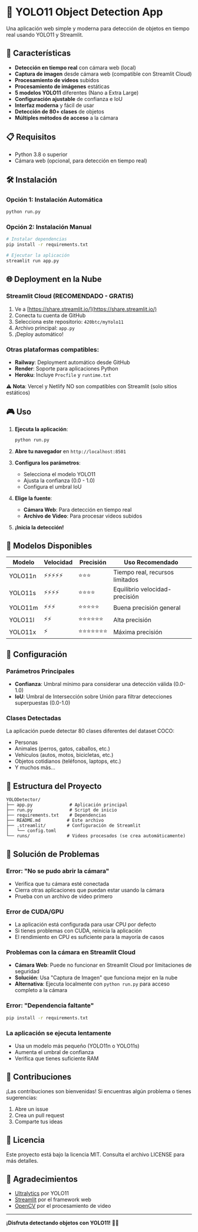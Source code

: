 # 🎯 YOLO11 Object Detection App

Una aplicación web simple y moderna para detección de objetos en tiempo real usando YOLO11 y Streamlit.

## 🚀 Características

- **Detección en tiempo real** con cámara web (local)
- **Captura de imagen** desde cámara web (compatible con Streamlit Cloud)
- **Procesamiento de videos** subidos
- **Procesamiento de imágenes** estáticas
- **5 modelos YOLO11** diferentes (Nano a Extra Large)
- **Configuración ajustable** de confianza e IoU
- **Interfaz moderna** y fácil de usar
- **Detección de 80+ clases** de objetos
- **Múltiples métodos de acceso** a la cámara

## 📋 Requisitos

- Python 3.8 o superior
- Cámara web (opcional, para detección en tiempo real)

## 🛠️ Instalación

### Opción 1: Instalación Automática
```bash
python run.py
```

### Opción 2: Instalación Manual
```bash
# Instalar dependencias
pip install -r requirements.txt

# Ejecutar la aplicación
streamlit run app.py
```

## 🌐 Deployment en la Nube

### Streamlit Cloud (RECOMENDADO - GRATIS)
1. Ve a [https://share.streamlit.io/](https://share.streamlit.io/)
2. Conecta tu cuenta de GitHub
3. Selecciona este repositorio: `420btc/myYolo11`
4. Archivo principal: `app.py`
5. ¡Deploy automático!

### Otras plataformas compatibles:
- **Railway**: Deployment automático desde GitHub
- **Render**: Soporte para aplicaciones Python
- **Heroku**: Incluye `Procfile` y `runtime.txt`

⚠️ **Nota**: Vercel y Netlify NO son compatibles con Streamlit (solo sitios estáticos)

## 🎮 Uso

1. **Ejecuta la aplicación**:
   ```bash
   python run.py
   ```

2. **Abre tu navegador** en `http://localhost:8501`

3. **Configura los parámetros**:
   - Selecciona el modelo YOLO11
   - Ajusta la confianza (0.0 - 1.0)
   - Configura el umbral IoU

4. **Elige la fuente**:
   - **Cámara Web**: Para detección en tiempo real
   - **Archivo de Video**: Para procesar videos subidos

5. **¡Inicia la detección!**

## 🎯 Modelos Disponibles

| Modelo | Velocidad | Precisión | Uso Recomendado |
|--------|-----------|-----------|-----------------|
| YOLO11n | ⚡⚡⚡⚡⚡ | ⭐⭐⭐ | Tiempo real, recursos limitados |
| YOLO11s | ⚡⚡⚡⚡ | ⭐⭐⭐⭐ | Equilibrio velocidad-precisión |
| YOLO11m | ⚡⚡⚡ | ⭐⭐⭐⭐⭐ | Buena precisión general |
| YOLO11l | ⚡⚡ | ⭐⭐⭐⭐⭐⭐ | Alta precisión |
| YOLO11x | ⚡ | ⭐⭐⭐⭐⭐⭐⭐ | Máxima precisión |

## 🔧 Configuración

### Parámetros Principales

- **Confianza**: Umbral mínimo para considerar una detección válida (0.0-1.0)
- **IoU**: Umbral de Intersección sobre Unión para filtrar detecciones superpuestas (0.0-1.0)

### Clases Detectadas

La aplicación puede detectar 80 clases diferentes del dataset COCO:
- Personas
- Animales (perros, gatos, caballos, etc.)
- Vehículos (autos, motos, bicicletas, etc.)
- Objetos cotidianos (teléfonos, laptops, etc.)
- Y muchos más...

## 📁 Estructura del Proyecto

```
YOLODetector/
├── app.py              # Aplicación principal
├── run.py              # Script de inicio
├── requirements.txt    # Dependencias
├── README.md          # Este archivo
├── .streamlit/        # Configuración de Streamlit
│   └── config.toml
└── runs/              # Videos procesados (se crea automáticamente)
```

## 🐛 Solución de Problemas

### Error: "No se pudo abrir la cámara"
- Verifica que tu cámara esté conectada
- Cierra otras aplicaciones que puedan estar usando la cámara
- Prueba con un archivo de video primero

### Error de CUDA/GPU
- La aplicación está configurada para usar CPU por defecto
- Si tienes problemas con CUDA, reinicia la aplicación
- El rendimiento en CPU es suficiente para la mayoría de casos

### Problemas con la cámara en Streamlit Cloud
- **Cámara Web**: Puede no funcionar en Streamlit Cloud por limitaciones de seguridad
- **Solución**: Usa "Captura de Imagen" que funciona mejor en la nube
- **Alternativa**: Ejecuta localmente con `python run.py` para acceso completo a la cámara

### Error: "Dependencia faltante"
```bash
pip install -r requirements.txt
```

### La aplicación se ejecuta lentamente
- Usa un modelo más pequeño (YOLO11n o YOLO11s)
- Aumenta el umbral de confianza
- Verifica que tienes suficiente RAM

## 🤝 Contribuciones

¡Las contribuciones son bienvenidas! Si encuentras algún problema o tienes sugerencias:

1. Abre un issue
2. Crea un pull request
3. Comparte tus ideas

## 📄 Licencia

Este proyecto está bajo la licencia MIT. Consulta el archivo LICENSE para más detalles.

## 🙏 Agradecimientos

- [Ultralytics](https://ultralytics.com/) por YOLO11
- [Streamlit](https://streamlit.io/) por el framework web
- [OpenCV](https://opencv.org/) por el procesamiento de video

---

**¡Disfruta detectando objetos con YOLO11!** 🎯✨ 